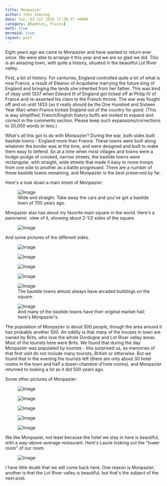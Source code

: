 ```yaml
---
title: Monpazier
author: John Zumsteg
date: Sun, 03 Jul 2016 17:38:37 +0000
category: [Rambles, Places]
math: true
mermaid: true
layout: post
---
```

Eight years ago we came to Monpazier and have wanted to return ever since. We were able to arrange it this year and we are so glad we did. This is an amazing town, with quite a history, situated in the beautiful Lot River valley.

First, a bit of history. For centuries, England controlled quite a lot of what is now France, a result of Eleanor of Acquitaine marrying the future king of England and bringing the lands she inherited from her father. This was kind of okay until 1337 when Edward III of England got ticked off at Philip IV of France and re-asserted his claim to the French throne. The war was fought off and on until 1453 (so it really should be the One Hundred and Sixteen Year War) when France kicked England out of the country for good. (This is way simplified; French/English history buffs are invited to expand and correct in the comments section. Please keep such expansions/corrections to 20,000 words or less.)

What's all this got to do with Monpazier? During the war, both sides built bastide towns - England more than France. These towns were built along whatever the border was at the time, and were designed and built to make them easy to defend. So at a time when most villages and towns were a hodge-podge of crooked, narrow streets, the bastide towns were rectangular, with straight, wide streets that made it easy to move troops from one side to another as a battle progressed. There are a number of these bastide towns remaining, and Monpazier is the best preserved by far.

Here's a look down a main street of Monpazier:

<figure class = "portrait">
	<img src="{{"/assets/images/2016/07/DSC00656.jpg" | prepend: site.baseurl | prepend: site.url }}" alt="Image" />
	<figcaption>Wide and straight. Take away the cars and you've got a bastide town of 700 years ago.</figcaption>
</figure>

Monpazier also has about my favorite main square in the world. Here's a panoramic  view of it, showing about 2-1/2 sides of the square.

<figure class = "landscape">
	<img src="{{"/assets/images/2016/07/DSC00579-2.jpg" | prepend: site.baseurl | prepend: site.url }}" alt="Image" />
	<figcaption></figcaption>
</figure>



And some pictures of the different sides.
<figure class = "landscape">
	<img src="{{"/assets/images/2016/07/DSC00578-2.jpg" | prepend: site.baseurl | prepend: site.url }}" alt="Image" />
	<figcaption></figcaption>
</figure>

 <figure class = "landscape">
	<img src="{{"/assets/images/2016/07/DSC00577.jpg" | prepend: site.baseurl | prepend: site.url }}" alt="Image" />
	<figcaption></figcaption>
</figure>

 <figure class = "landscape">
	<img src="{{"/assets/images/2016/07/DSC00575.jpg" | prepend: site.baseurl | prepend: site.url }}" alt="Image" />
	<figcaption></figcaption>
</figure>

 <figure class = "landscape">
	<img src="{{"/assets/images/2016/07/DSC00574.jpg" | prepend: site.baseurl | prepend: site.url }}" alt="Image" />
	<figcaption></figcaption>
</figure>



<figure class = "landscape">
	<img src="{{"/assets/images/2016/07/DSC00584.jpg" | prepend: site.baseurl | prepend: site.url }}" alt="Image" />
	<figcaption>The bastide towns almost always have arcaded buildings on the square.</figcaption>
</figure>




<figure class = "landscape">
	<img src="{{"/assets/images/2016/07/DSC00583.jpg" | prepend: site.baseurl | prepend: site.url }}" alt="Image" />
	<figcaption>And many of the bastide towns have their original market hall; here's Monpazier's.  </figcaption>
</figure>



The population of Monpazier is about 500 people, though the area around it has probably another 500. An oddity is that many of the houses in town are owned by Brits, who love the whole Dordogne and Lot River valley areas. Most of the tourists here were Brits. We found that during the day Monpazier was populated by tourists - this surprised us, as memories of that first visit do not include many tourists, British or otherwise. But we found that in the evening the tourists left (there are only about 30 hotel rooms in the town and half a dozen chambre-d'hote rooms), and Monpazier returned to looking a lot as it did 500 years ago.

Some other pictures of Monpazier:

<figure class = "portrait">
	<img src="{{"/assets/images/2016/07/DSC00660.jpg" | prepend: site.baseurl | prepend: site.url }}" alt="Image" />
	<figcaption></figcaption>
</figure>

 <figure class = "landscape">
	<img src="{{"/assets/images/2016/07/DSC00659.jpg" | prepend: site.baseurl | prepend: site.url }}" alt="Image" />
	<figcaption></figcaption>
</figure>

 <figure class = "portrait">
	<img src="{{"/assets/images/2016/07/DSC00654.jpg" | prepend: site.baseurl | prepend: site.url }}" alt="Image" />
	<figcaption></figcaption>
</figure>

 <figure class = "landscape">
	<img src="{{"/assets/images/2016/07/DSC00648.jpg" | prepend: site.baseurl | prepend: site.url }}" alt="Image" />
	<figcaption></figcaption>
</figure>

 <figure class = "landscape">
	<img src="{{"/assets/images/2016/07/DSC00582.jpg" | prepend: site.baseurl | prepend: site.url }}" alt="Image" />
	<figcaption></figcaption>
</figure>



We like Monpazier, not least because the hotel we stay in here is beautiful, with a way-above-average restaurant. Here's Laurie looking out the "tower room" of our room.

<figure class = "portrait">
	<img src="{{"/assets/images/2016/07/DSC00667.jpg" | prepend: site.baseurl | prepend: site.url }}" alt="Image" />
	<figcaption></figcaption>
</figure>

I have little doubt that we will come back here. One reason is Monpazier, another is that the Lot River valley is beautiful, but that's the subject of the next post.
